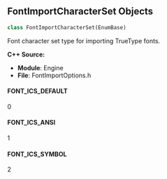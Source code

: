 ## FontImportCharacterSet Objects

```python
class FontImportCharacterSet(EnumBase)
```

Font character set type for importing TrueType fonts.

**C++ Source:**

- **Module**: Engine
- **File**: FontImportOptions.h

<a id="unreal.FontImportCharacterSet.FONT_ICS_DEFAULT"></a>

#### FONT_ICS_DEFAULT

0

<a id="unreal.FontImportCharacterSet.FONT_ICS_ANSI"></a>

#### FONT_ICS_ANSI

1

<a id="unreal.FontImportCharacterSet.FONT_ICS_SYMBOL"></a>

#### FONT_ICS_SYMBOL

2

<a id="unreal.ChaosThreadingMode"></a>